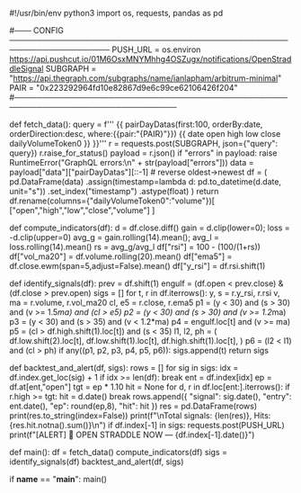 #!/usr/bin/env python3
import os, requests, pandas as pd

#─── CONFIG ────────────────────────────────────────────────────────────────────
PUSH_URL = os.environ https://api.pushcut.io/01M6OsxMNYMhhg4OSZugx/notifications/OpenStraddleSignal
SUBGRAPH = "https://api.thegraph.com/subgraphs/name/ianlapham/arbitrum-minimal"
PAIR     = "0x223292964fd10e82867d9e6c99ce62106426f204"
#───────────────────────────────────────────────────────────────────────────────

def fetch_data():
    query = f'''
    {{
      pairDayDatas(first:100, orderBy:date, orderDirection:desc,
                   where:{{pair:"{PAIR}"}}) {{
        date open high low close dailyVolumeToken0
      }}
    }}'''
    r = requests.post(SUBGRAPH, json={"query": query})
    r.raise_for_status()
    payload = r.json()
    if "errors" in payload:
        raise RuntimeError("GraphQL errors:\n" + str(payload["errors"]))
    data = payload["data"]["pairDayDatas"][::-1]  # reverse oldest→newest
    df = (
        pd.DataFrame(data)
          .assign(timestamp=lambda d: pd.to_datetime(d.date, unit="s"))
          .set_index("timestamp")
          .astype(float)
    )
    return df.rename(columns={"dailyVolumeToken0":"volume"})[
        ["open","high","low","close","volume"]
    ]

def compute_indicators(df):
    d      = df.close.diff()
    gain   = d.clip(lower=0); loss = -d.clip(upper=0)
    avg_g  = gain.rolling(14).mean(); avg_l = loss.rolling(14).mean()
    rs     = avg_g/avg_l
    df["rsi"]      = 100 - (100/(1+rs))
    df["vol_ma20"] = df.volume.rolling(20).mean()
    df["ema5"]     = df.close.ewm(span=5,adjust=False).mean()
    df["y_rsi"]    = df.rsi.shift(1)

def identify_signals(df):
    prev   = df.shift(1)
    engulf = (df.open < prev.close) & (df.close > prev.open)
    sigs   = []
    for t, r in df.iterrows():
        y, s   = r.y_rsi, r.rsi
        v, ma  = r.volume, r.vol_ma20
        cl, e5 = r.close, r.ema5
        p1 = (y < 30) and (s > 30) and (v >= 1.5*ma) and (cl > e5)
        p2 = (y < 30) and (s > 30) and (v >= 1.2*ma)
        p3 = (y < 30) and (s > 35) and (v < 1.2*ma)
        p4 = engulf.loc[t] and (v >= ma)
        p5 = (cl > df.high.shift(1).loc[t]) and (s < 35)
        l1, l2, ph = (
            df.low.shift(2).loc[t],
            df.low.shift(1).loc[t],
            df.high.shift(1).loc[t],
        )
        p6 = (l2 < l1) and (cl > ph)
        if any((p1, p2, p3, p4, p5, p6)):
            sigs.append(t)
    return sigs

def backtest_and_alert(df, sigs):
    rows = []
    for sig in sigs:
        idx = df.index.get_loc(sig) + 1
        if idx >= len(df): break
        ent = df.index[idx]
        ep  = df.at[ent,"open"]
        tgt = ep * 1.10
        hit = None
        for d, r in df.loc[ent:].iterrows():
            if r.high >= tgt:
                hit = d.date()
                break
        rows.append({
            "signal": sig.date(),
            "entry": ent.date(),
            "ep": round(ep,8),
            "hit": hit
        })
    res = pd.DataFrame(rows)
    print(res.to_string(index=False))
    print(f"\nTotal signals: {len(res)}, Hits: {res.hit.notna().sum()}\n")
    if df.index[-1] in sigs:
        requests.post(PUSH_URL)
        print(f"[ALERT] 🚀 OPEN STRADDLE NOW — {df.index[-1].date()}")

def main():
    df   = fetch_data()
    compute_indicators(df)
    sigs = identify_signals(df)
    backtest_and_alert(df, sigs)

if __name__ == "__main__":
    main()
